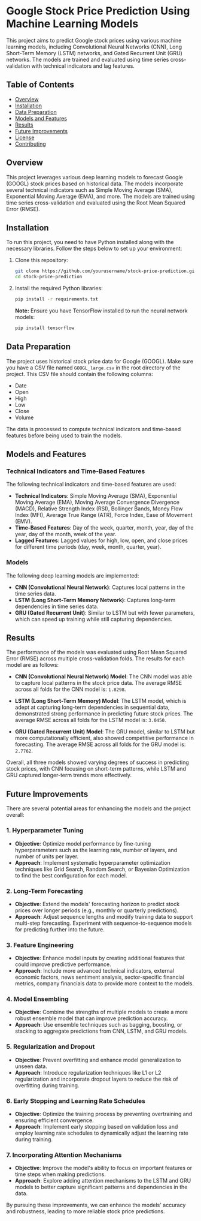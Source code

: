 # Google Stock Price Prediction Using Machine Learning Models

This project aims to predict Google stock prices using various machine learning models, including Convolutional Neural Networks (CNN), Long Short-Term Memory (LSTM) networks, and Gated Recurrent Unit (GRU) networks. The models are trained and evaluated using time series cross-validation with technical indicators and lag features.

## Table of Contents

- [Overview](#overview)
- [Installation](#installation)
- [Data Preparation](#data-preparation)
- [Models and Features](#models-and-features)
- [Results](#results)
- [Future Improvements](#fututure-improvements)
- [License](#license)
- [Contributing](#contributing)

## Overview

This project leverages various deep learning models to forecast Google (GOOGL) stock prices based on historical data. The models incorporate several technical indicators such as Simple Moving Average (SMA), Exponential Moving Average (EMA), and more. The models are trained using time series cross-validation and evaluated using the Root Mean Squared Error (RMSE).

## Installation

To run this project, you need to have Python installed along with the necessary libraries. Follow the steps below to set up your environment:

1. Clone this repository:
    ```bash
    git clone https://github.com/yourusername/stock-price-prediction.git
    cd stock-price-prediction
    ```

2. Install the required Python libraries:
    ```bash
    pip install -r requirements.txt
    ```

    **Note:** Ensure you have TensorFlow installed to run the neural network models:
    ```bash
    pip install tensorflow
    ```

## Data Preparation

The project uses historical stock price data for Google (GOOGL). Make sure you have a CSV file named `GOOGL_large.csv` in the root directory of the project. This CSV file should contain the following columns:
- Date
- Open
- High
- Low
- Close
- Volume

The data is processed to compute technical indicators and time-based features before being used to train the models.

## Models and Features

### Technical Indicators and Time-Based Features

The following technical indicators and time-based features are used:
- **Technical Indicators**: Simple Moving Average (SMA), Exponential Moving Average (EMA), Moving Average Convergence Divergence (MACD), Relative Strength Index (RSI), Bollinger Bands, Money Flow Index (MFI), Average True Range (ATR), Force Index, Ease of Movement (EMV).
- **Time-Based Features**: Day of the week, quarter, month, year, day of the year, day of the month, week of the year.
- **Lagged Features**: Lagged values for high, low, open, and close prices for different time periods (day, week, month, quarter, year).

### Models

The following deep learning models are implemented:
- **CNN (Convolutional Neural Network)**: Captures local patterns in the time series data.
- **LSTM (Long Short-Term Memory Network)**: Captures long-term dependencies in time series data.
- **GRU (Gated Recurrent Unit)**: Similar to LSTM but with fewer parameters, which can speed up training while still capturing dependencies.

## Results

The performance of the models was evaluated using Root Mean Squared Error (RMSE) across multiple cross-validation folds. The results for each model are as follows:

- **CNN (Convolutional Neural Network) Model**: The CNN model was able to capture local patterns in the stock price data. The average RMSE across all folds for the CNN model is: `1.8298`.

- **LSTM (Long Short-Term Memory) Model**: The LSTM model, which is adept at capturing long-term dependencies in sequential data, demonstrated strong performance in predicting future stock prices. The average RMSE across all folds for the LSTM model is: `3.0450`.

- **GRU (Gated Recurrent Unit) Model**: The GRU model, similar to LSTM but more computationally efficient, also showed competitive performance in forecasting. The average RMSE across all folds for the GRU model is: `2.7762`.

Overall, all three models showed varying degrees of success in predicting stock prices, with CNN focusing on short-term patterns, while LSTM and GRU captured longer-term trends more effectively.

## Future Improvements

There are several potential areas for enhancing the models and the project overall:

### 1. Hyperparameter Tuning
   - **Objective**: Optimize model performance by fine-tuning hyperparameters such as the learning rate, number of layers, and number of units per layer.
   - **Approach**: Implement systematic hyperparameter optimization techniques like Grid Search, Random Search, or Bayesian Optimization to find the best configuration for each model.

### 2. Long-Term Forecasting
   - **Objective**: Extend the models' forecasting horizon to predict stock prices over longer periods (e.g., monthly or quarterly predictions).
   - **Approach**: Adjust sequence lengths and modify training data to support multi-step forecasting. Experiment with sequence-to-sequence models for predicting further into the future.

### 3. Feature Engineering
   - **Objective**: Enhance model inputs by creating additional features that could improve predictive performance.
   - **Approach**: Include more advanced technical indicators, external economic factors, news sentiment analysis, sector-specific financial metrics, company financials data to provide more context to the models.

### 4. Model Ensembling
   - **Objective**: Combine the strengths of multiple models to create a more robust ensemble model that can improve prediction accuracy.
   - **Approach**: Use ensemble techniques such as bagging, boosting, or stacking to aggregate predictions from CNN, LSTM, and GRU models.

### 5. Regularization and Dropout
   - **Objective**: Prevent overfitting and enhance model generalization to unseen data.
   - **Approach**: Introduce regularization techniques like L1 or L2 regularization and incorporate dropout layers to reduce the risk of overfitting during training.

### 6. Early Stopping and Learning Rate Schedules
   - **Objective**: Optimize the training process by preventing overtraining and ensuring efficient convergence.
   - **Approach**: Implement early stopping based on validation loss and employ learning rate schedules to dynamically adjust the learning rate during training.

### 7. Incorporating Attention Mechanisms
   - **Objective**: Improve the model's ability to focus on important features or time steps when making predictions.
   - **Approach**: Explore adding attention mechanisms to the LSTM and GRU models to better capture significant patterns and dependencies in the data.

By pursuing these improvements, we can enhance the models' accuracy and robustness, leading to more reliable stock price predictions.


